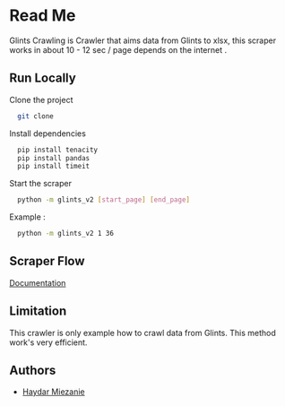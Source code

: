 
# Read Me

Glints Crawling is Crawler that aims data from Glints to xlsx, this scraper works in about 10 - 12 sec / page depends on the internet .

## Run Locally

Clone the project

```bash
  git clone 
```

Install dependencies

```bash
  pip install tenacity
  pip install pandas
  pip install timeit
```

Start the scraper

```bash
  python -m glints_v2 [start_page] [end_page]
```
Example :

```bash
  python -m glints_v2 1 36
```
## Scraper Flow

[Documentation](https://linktodocumentation)


## Limitation

This crawler is only example how to crawl data from Glints. This method work's very efficient.

## Authors

- [Haydar Miezanie](https://github.com/haydarmiezanie)

